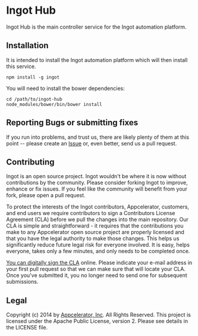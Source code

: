 Ingot Hub
=========

Ingot Hub is the main controller service for the Ingot automation platform.

## Installation

It is intended to install the Ingot automation platform which will then
install this service.

	npm install -g ingot

You will need to install the bower dependencies:

	cd /path/to/ingot-hub
	node_modules/bower/bin/bower install

## Reporting Bugs or submitting fixes

If you run into problems, and trust us, there are likely plenty of them at this
point -- please create an [Issue](https://github.com/appcelerator/ingot-hub/issues)
or, even better, send us a pull request.

## Contributing

Ingot is an open source project. Ingot wouldn't be where it is now without
contributions by the community. Please consider forking Ingot to improve,
enhance or fix issues. If you feel like the community will benefit from your
fork, please open a pull request.

To protect the interests of the Ingot contributors, Appcelerator, customers, and
end users we require contributors to sign a Contributors License Agreement (CLA)
before we pull the changes into the main repository. Our CLA is simple and
straightforward - it requires that the contributions you make to any
Appcelerator open source project are properly licensed and that you have the
legal authority to make those changes. This helps us significantly reduce future
legal risk for everyone involved. It is easy, helps everyone, takes only a few
minutes, and only needs to be completed once.

[You can digitally sign the CLA](http://bit.ly/app_cla) online. Please indicate
your e-mail address in your first pull request so that we can make sure that
will locate your CLA. Once you've submitted it, you no longer need to send one
for subsequent submissions.

## Legal

Copyright (c) 2014 by [Appcelerator, Inc](http://www.appcelerator.com). All
Rights Reserved. This project is licensed under the Apache Public License,
version 2. Please see details in the LICENSE file.